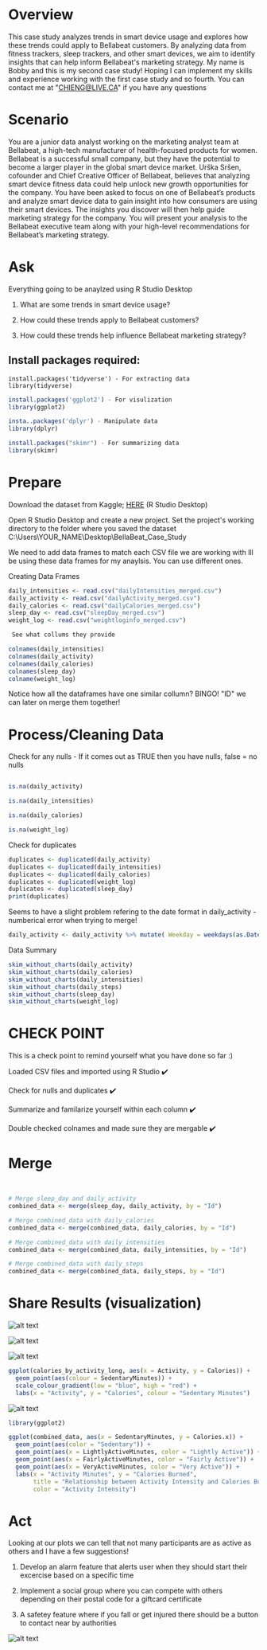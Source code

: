 # Overview
This case study analyzes trends in smart device usage and explores how these trends could apply to Bellabeat customers. By analyzing data from fitness trackers, sleep trackers, and other smart devices, we aim to identify insights that can help inform Bellabeat's marketing strategy.
My name is Bobby and this is my second case study! Hoping I can implement my skills and experience working with the first case study and so fourth. You can contact me at "CHIENG@LIVE.CA" if you have any questions

# Scenario 
You are a junior data analyst working on the marketing analyst team at Bellabeat, a high-tech manufacturer of health-focused
products for women. Bellabeat is a successful small company, but they have the potential to become a larger player in the
global smart device market. Urška Sršen, cofounder and Chief Creative Officer of Bellabeat, believes that analyzing smart
device fitness data could help unlock new growth opportunities for the company. You have been asked to focus on one of
Bellabeat’s products and analyze smart device data to gain insight into how consumers are using their smart devices. The
insights you discover will then help guide marketing strategy for the company. You will present your analysis to the Bellabeat
executive team along with your high-level recommendations for Bellabeat’s marketing strategy.


# Ask
Everything going to be anaylzed using R Studio Desktop

1. What are some trends in smart device usage?

2. How could these trends apply to Bellabeat customers?

3. How could these trends help influence Bellabeat marketing strategy?

## Install packages required:

```{r}
install.packages('tidyverse') - For extracting data
library(tidyverse)
```

```R
install.packages('ggplot2') - For visulization
library(ggplot2)
```


```r
insta..packages('dplyr') - Manipulate data
library(dplyr)
``` 

```r 
install.packages("skimr") - For summarizing data
library(skimr)
```


# Prepare
Download the dataset from Kaggle; [HERE](https://www.kaggle.com/datasets/arashnic/fitbit?resource=download)
(R Studio Desktop)

Open R Studio Desktop and create a new project. Set the project's working directory to the folder where you saved the dataset
C:\Users\YOUR_NAME\Desktop\BellaBeat_Case_Study

We need to add data frames to match each CSV file we are working with
Ill be using these data frames for my anaylsis. You can use different ones.

Creating Data Frames
```R
daily_intensities <- read.csv("dailyIntensities_merged.csv")
daily_activity <- read.csv("dailyActivity_merged.csv")
daily_calories <- read.csv("dailyCalories_merged.csv")
sleep_day <- read.csv("sleepDay_merged.csv")
weight_log <- read.csv("weightloginfo_merged.csv")
```     

```R
 See what collums they provide

colnames(daily_intensities)
colnames(daily_activity)
colnames(daily_calories)
colnames(sleep_day)
colname(weight_log)
```
Notice how all the dataframes have one similar collumn? BINGO! "ID" we can later on merge them together!

# Process/Cleaning Data

Check for any nulls - If it comes out as TRUE then you have nulls, false = no nulls
```R

is.na(daily_activity)

is.na(daily_intensities)

is.na(daily_calories)

is.na(weight_log)
```
Check for duplicates
```R
duplicates <- duplicated(daily_activity)
duplicates <- duplicated(daily_intensities)
duplicates <- duplicated(daily_calories)
duplicates <- duplicated(weight_log)
duplicates <- duplicated(sleep_day)
print(duplicates)

```
Seems to have a slight problem refering to the date format in daily_activity - numberical error when trying to merge!
```R
daily_activity <- daily_activity %>% mutate( Weekday = weekdays(as.Date(ActivityDate, "%m/%d/%Y")))
```

Data Summary
```R
skim_without_charts(daily_activity)
skim_without_charts(daily_calories)
skim_without_charts(daily_intensities)
skim_without_charts(daily_steps)
skim_without_charts(sleep_day)
skim_without_charts(weight_log)
```


# CHECK POINT

This is a check point to remind yourself what you have done so far :)

Loaded CSV files and imported using R Studio  ✔️

Check for nulls and duplicates ✔️

Summarize and familarize yourself within each column ✔️

Double checked colnames and made sure they are mergable ✔️


# Merge
```r


# Merge sleep_day and daily_activity
combined_data <- merge(sleep_day, daily_activity, by = "Id")

# Merge combined_data with daily_calories
combined_data <- merge(combined_data, daily_calories, by = "Id")

# Merge combined_data with daily_intensities
combined_data <- merge(combined_data, daily_intensities, by = "Id")

# Merge combined_data with daily_steps
combined_data <- merge(combined_data, daily_steps, by = "Id")

```

# Share Results (visualization)
![alt text](https://github.com/databubs/BellaBeat_Case/blob/main/Plot%20daily%20sedentary%20minutes%20and%20calories%20burned.png)


![alt text](https://github.com/databubs/BellaBeat_Case/blob/main/Daily_Calories_Steps.png)

![alt text](https://github.com/databubs/BellaBeat_Case/blob/main/SedMinutes.png)

```R
ggplot(calories_by_activity_long, aes(x = Activity, y = Calories)) + 
  geom_point(aes(colour = SedentaryMinutes)) + 
  scale_colour_gradient(low = "blue", high = "red") + 
  labs(x = "Activity", y = "Calories", colour = "Sedentary Minutes")
```
![alt text](https://github.com/databubs/BellaBeat_Case/blob/main/Relationships_Activity_Calories_Burned.png)

```R
library(ggplot2)

ggplot(combined_data, aes(x = SedentaryMinutes, y = Calories.x)) + 
  geom_point(aes(color = "Sedentary")) +
  geom_point(aes(x = LightlyActiveMinutes, color = "Lightly Active")) + 
  geom_point(aes(x = FairlyActiveMinutes, color = "Fairly Active")) + 
  geom_point(aes(x = VeryActiveMinutes, color = "Very Active")) + 
  labs(x = "Activity Minutes", y = "Calories Burned", 
       title = "Relationship between Activity Intensity and Calories Burned",
       color = "Activity Intensity")
```


# Act

Looking at our plots we can tell that not many participants are as active as others and I have a few suggestions!

1. Develop an alarm feature that alerts user when they should start their excercise based on a specific time

2. Implement a social group where you can compete with others depending on their postal code for a giftcard certificate

3. A safetey feature where if you fall or get injured there should be a button to contact near by authorities 




![alt text](https://scontent.fyvr4-1.fna.fbcdn.net/v/t39.30808-6/278375259_3173522536223995_4691224045261329961_n.jpg?_nc_cat=105&ccb=1-7&_nc_sid=09cbfe&_nc_ohc=6vzpvMf6xHgAX8vRKT0&_nc_ht=scontent.fyvr4-1.fna&oh=00_AfAQYGXTLR97gS-fhBx9uvhlabErznUf6e1wSb-geUCNjQ&oe=64389416)

                
           
